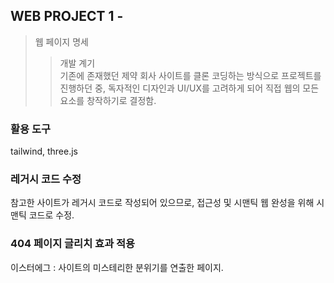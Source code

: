 ## WEB PROJECT 1 -
>웹 페이지 명세
>>개발 계기  
기존에 존재했던 제약 회사 사이트를 클론 코딩하는 방식으로 프로젝트를 진행하던 중, 독자적인 디자인과 UI/UX를 고려하게 되어 직접 웹의 모든 요소를 창작하기로 결정함.  

### 활용 도구
tailwind, three.js 


### 레거시 코드 수정  
참고한 사이트가 레거시 코드로 작성되어 있으므로, 접근성 및 시맨틱 웹 완성을 위해 시맨틱 코드로 수정.

### 404 페이지 글리치 효과 적용
이스터에그 : 사이트의 미스테리한 분위기를 연출한 페이지.
